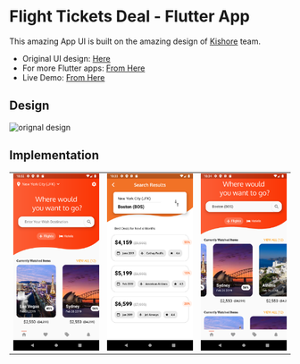 # Flight Tickets Deal - Flutter App

This amazing App UI is built on the amazing design of [Kishore](https://dribbble.com/elitepixels) team.

- Original UI design: [Here](https://dribbble.com/shots/5662956-Flight-Tickets-Deal-Tracker-App-Day-340-365-Project365 "Original Design")
- For more Flutter apps: [From Here](https://github.com/AhmedAbouelkher "profile")
- Live Demo: [From Here](https://drive.google.com/file/d/1CGZm9ssSaJMvpGxbJMYATzWOyNoCNXGe/view?usp=sharing "App Demo")  

## Design
![orignal design](https://cdn.dribbble.com/users/386883/screenshots/5662956/06122018-dribbble_4x.png?compress=1)

## Implementation
<table style={border:"none"}>

<td>
<img src="https://github.com/AhmedAbouelkher/flight_tickets_deal_app/blob/master/screenshots/Screenshot%201.png" alt="Home Screen/Tap" width="300"/>
</td>


<td>
<img src="https://github.com/AhmedAbouelkher/flight_tickets_deal_app/blob/master/screenshots/Screenshot%202.png" alt="Search Screen" width="300"/>
</td>


<td>
<img src="https://github.com/AhmedAbouelkher/flight_tickets_deal_app/blob/master/screenshots/Screenshot%203.png" alt="Search Screen" width="300"/>
</td>


</table>

